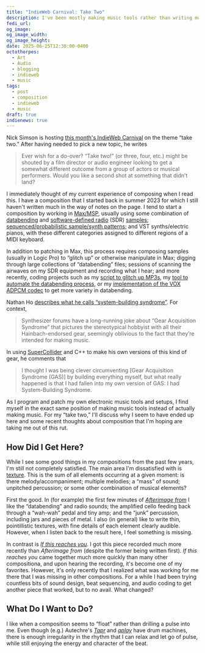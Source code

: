 ```yaml
---
title: "IndieWeb Carnival: Take Two"
description: I've been mostly making music tools rather than writing music. Today I'm talking about getting out of this rut with a “take two” on my current composition.
fedi_url: 
og_image: 
og_image_width: 
og_image_height: 
date: 2025-06-25T12:30:00-0400
octothorpes:
  - Art
  - Audio
  - blogging
  - indieweb
  - music
tags:
  - post
  - composition
  - indieweb
  - music
draft: true
indienews: true
---
```


Nick Simson is hosting [this month's IndieWeb Carnival](https://www.nicksimson.com/posts/2025-indieweb-carnival-take-two.html) on the theme “take two.” After having needed to pick a new topic, he writes

> Ever wish for a do-over? “Take two!” (or three, four, etc.) might be shouted by a film director or audio engineer looking to get a somewhat different outcome from a group of actors or musical performers. Would you like a second shot at something that didn’t land?

I immediately thought of my current experience of composing when I read this. I have a composition that I started back in summer 2023 for which I still haven't written much in the way of notes on the page. I tend to start a composition by working in [Max/MSP](https://en.wikipedia.org/wiki/Max_(software)), usually using some combination of [databending](/posts/2025/01/databending-part-1) and [software-defined radio](/notes/2025/05/tracking-planes-with-a-raspberry-pi) (SDR) [samples](/posts/2024/04/new-album-announcement/); [sequenced/probabilistic sample/synth patterns](/posts/2024/05/composition-journal); and VST synths/electric pianos, with these different categories assigned to different regions of a MIDI keyboard.

In addition to patching in Max, this process requires composing samples (usually in Logic Pro) to “glitch up” or otherwise manipulate in Max; digging through large collections of “databending” files; sessions of scanning the airwaves on my SDR equipment and recording what I hear; and more recently, coding projects such as my [script to glitch up MP3s](/posts/2025/04/databending-part-3/), my [tool to automate the databending process](/posts/2025/05/databending-part-4/), or my [implementation of the VOX ADPCM codec](/posts/2025/05/databending-part-5/) to get more variety in databending.

Nathan Ho [describes what he calls “system-building syndrome”](https://nathan.ho.name/posts/system-building-syndrome/). For context, 

> Synthesizer forums have a long-running joke about “Gear Acquisition Syndrome” that pictures the stereotypical hobbyist with all their Hainbach-endorsed gear, seemingly oblivious to the fact that they’re intended for making music.

In using [SuperCollider](https://en.wikipedia.org/wiki/SuperCollider) and C++ to make his own versions of this kind of gear, he comments that

> I thought I was being clever circumventing \[Gear Acquisition Syndrome (GAS)] by building everything myself, but what really happened is that I had fallen into my own version of GAS: I had System-Building Syndrome.

As I program and patch my own electronic music tools and setups, I find myself in the exact same position of making music tools instead of actually making music. For my “take two,” I'll discuss why I seem to have ended up here and some recent thoughts about composition that I'm hoping are taking me out of this rut.

## How Did I Get Here?

While I see some good things in my compositions from the past few years, I'm still not completely satisfied. The main area I'm dissatisfied with is [texture](https://musictheory.pugetsound.edu/mt21c/Texture.html). This is the sum of all elements occurring at a given moment: is there melody/accompaniment; multiple melodies; a “mass” of sound; unpitched percussion; or some other combination of musical elements? 

First the good. In (for example) the first few minutes of [*Afterimage from*](https://makertube.net/w/7Bux8qi7gh4bu8iJokmQPQ) I like the “databending” and radio sounds; the amplified cello feeding back through a “wah-wah” pedal and tiny amp; and the “junk” percussion, including jars and pieces of metal. I also (in general) like to write thin, pointillistic textures, with fine details of each element clearly audible. However, when I listen back to the result here, I feel something is missing. 

In contrast is [*If this reaches you*](https://applytriangle.bandcamp.com/track/if-this-reaches-you). I got this piece recorded much more recently than *Afterimage from* (despite the former being written first). *If this reaches you* came together much more quickly than many other compositiona, and upon hearing the recording, it's become one of my favorites. However, it's only recently that I realized what was working for me there that I was missing in other compositions. For a while I had been trying countless bits of sound design, beat sequencing, and audio coding to get another piece that worked, but to no avail. What changed?

## What Do I Want to Do?

I like when a composition seems to “float” rather than drilling a pulse into me. Even though (e.g.) Autechre's [*Tapr*](https://autechre.bandcamp.com/track/tapr) and [*qplay*](https://autechre.bandcamp.com/track/qplay) have drum machines, there is enough irregularity in the rhythm that I can relax and let go of pulse, while still enjoying the energy and character of the beat. 



<!-- [*Everything lost along the way*](https://makertube.net/w/pktRnMxDGUKC6XPtbKqmW4)

[*Outlive everything you know*](https://www.youtube.com/watch?v=2dz0iKwHrkI)

[*Reach Through*](https://makertube.net/w/9UxZA1pmirmKndWaFkqDzz) -->

<!-- First, I have a tension between some of the areas of music I like. I was trained in a “classical music” program, [^1] and I love experimental music that's made in both “classical” and ”popular”/dance music contexts. In terms of experimental music from a “popular music” background, I love Autechre (see [*Gantz Graf*](https://autechre.bandcamp.com/track/gantz-graf-1) or [*Tapr*](https://autechre.bandcamp.com/track/tapr)) and Fire-Toolz (see [*Clear Light*](https://fire-toolz.bandcamp.com/track/clear-light) or [*Soaked: Another Name For Everything*](https://fire-toolz.bandcamp.com/track/soaked-another-name-for-everything)). From a “classical music” background, I particularly like Kelley Sheehan ([*Talk Circus*](https://www.youtube.com/watch?v=gH3kxga4_JY)), Simon Steen-Andersen ([*on and off and to and fro*](https://www.youtube.com/watch?v=sYiG2DDVS7Y)), and Alexander Schubert ([*Serious Smile*](https://www.youtube.com/watch?v=VCVMHqzenMA)). 

There are numerous differences between all these artists' experimentalism, but as I've heard composer peers flippantly joke, in some ways the distinction comes down to “does it have a (drum) beat?” Most of my own work has fallen on the “no drum beat” side, and the main reasons are that 1\) drum beats are difficult to do “right” by my tastes, and 2\) drum beats (and other elements I like from dance music) are difficult to incorporate into the types of sound world that e.g., Kelley Sheehan might do. -->

<!-- These artists pull from dance music and hip-hop (Autechre) and metal/new age/jazz fusion/prog rock/glitchy sound collage/many other things (Fire-Toolz).  -->

<!-- [^1]: I make the distinction between “classical” and “popular” music knowing full well that it's a subjective, potentially problematic distinction. -->

